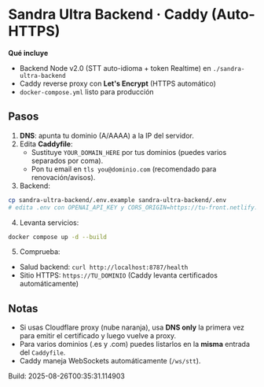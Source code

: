 # Sandra Ultra Backend · Caddy (Auto-HTTPS)

**Qué incluye**
- Backend Node v2.0 (STT auto-idioma + token Realtime) en `./sandra-ultra-backend`
- Caddy reverse proxy con **Let's Encrypt** (HTTPS automático)
- `docker-compose.yml` listo para producción

## Pasos
1) **DNS**: apunta tu dominio (A/AAAA) a la IP del servidor.
2) Edita **Caddyfile**:
   - Sustituye `YOUR_DOMAIN_HERE` por tus dominios (puedes varios separados por coma).
   - Pon tu email en `tls you@dominio.com` (recomendado para renovación/avisos).
3) Backend:
```bash
cp sandra-ultra-backend/.env.example sandra-ultra-backend/.env
# edita .env con OPENAI_API_KEY y CORS_ORIGIN=https://tu-front.netlify.app
```
4) Levanta servicios:
```bash
docker compose up -d --build
```
5) Comprueba:
- Salud backend: `curl http://localhost:8787/health`
- Sitio HTTPS: `https://TU_DOMINIO` (Caddy levanta certificados automáticamente)

## Notas
- Si usas Cloudflare proxy (nube naranja), usa **DNS only** la primera vez para emitir el certificado y luego vuelve a proxy.
- Para varios dominios (.es y .com) puedes listarlos en la **misma** entrada del `Caddyfile`.
- Caddy maneja WebSockets automáticamente (`/ws/stt`).

Build: 2025-08-26T00:35:31.114903
